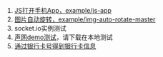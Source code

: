 
1. [JS打开手机App，example/js-app](//freeser.github.io/example/js-app)
2. [图片自动旋转，example/img-auto-rotate-master](//freeser.github.io/example/img-auto-rotate-master)
3. socket.io实例测试
4. [声网demo测试](//freeser.github.io/example/agora/demo)，请下载在本地测试
5. [通过银行卡号得到银行卡信息](https://github.com/freeser/example/blob/master/bankcardToinfo.js)
